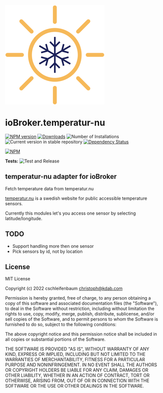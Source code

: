 ![Logo](admin/temperatur-nu.png)
# ioBroker.temperatur-nu

[![NPM version](https://img.shields.io/npm/v/iobroker.temperatur-nu.svg)](https://www.npmjs.com/package/iobroker.temperatur-nu)
[![Downloads](https://img.shields.io/npm/dm/iobroker.temperatur-nu.svg)](https://www.npmjs.com/package/iobroker.temperatur-nu)
![Number of Installations](https://iobroker.live/badges/temperatur-nu-installed.svg)
![Current version in stable repository](https://iobroker.live/badges/temperatur-nu-stable.svg)
[![Dependency Status](https://img.shields.io/david/cschleifenbaum/iobroker.temperatur-nu.svg)](https://david-dm.org/cschleifenbaum/iobroker.temperatur-nu)

[![NPM](https://nodei.co/npm/iobroker.temperatur-nu.png?downloads=true)](https://nodei.co/npm/iobroker.temperatur-nu/)

**Tests:** ![Test and Release](https://github.com/cschleifenbaum/ioBroker.temperatur-nu/workflows/Test%20and%20Release/badge.svg)

## temperatur-nu adapter for ioBroker

Fetch temperature data from temperatur.nu

[temperatur.nu](https://www.temperatur.nu) is a swedish website for public accessible temperature sensors.

Currently this modules let's you access one sensor by selecting latitude/longitude.

## TODO
* Support handling more then one sensor
* Pick sensors by id, not by location


## License
MIT License

Copyright (c) 2022 cschleifenbaum <christoph@kdab.com>

Permission is hereby granted, free of charge, to any person obtaining a copy
of this software and associated documentation files (the "Software"), to deal
in the Software without restriction, including without limitation the rights
to use, copy, modify, merge, publish, distribute, sublicense, and/or sell
copies of the Software, and to permit persons to whom the Software is
furnished to do so, subject to the following conditions:

The above copyright notice and this permission notice shall be included in all
copies or substantial portions of the Software.

THE SOFTWARE IS PROVIDED "AS IS", WITHOUT WARRANTY OF ANY KIND, EXPRESS OR
IMPLIED, INCLUDING BUT NOT LIMITED TO THE WARRANTIES OF MERCHANTABILITY,
FITNESS FOR A PARTICULAR PURPOSE AND NONINFRINGEMENT. IN NO EVENT SHALL THE
AUTHORS OR COPYRIGHT HOLDERS BE LIABLE FOR ANY CLAIM, DAMAGES OR OTHER
LIABILITY, WHETHER IN AN ACTION OF CONTRACT, TORT OR OTHERWISE, ARISING FROM,
OUT OF OR IN CONNECTION WITH THE SOFTWARE OR THE USE OR OTHER DEALINGS IN THE
SOFTWARE.
